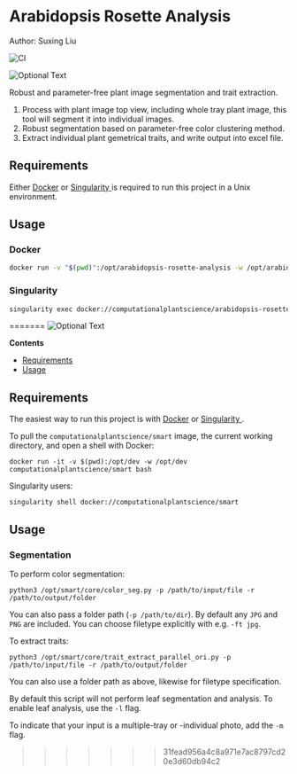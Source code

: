 # Arabidopsis Rosette Analysis

Author: Suxing Liu

![CI](https://github.com/Computational-Plant-Science/arabidopsis-rosette-analysis/workflows/CI/badge.svg)

![Optional Text](../master/media/image_01.png) 

Robust and parameter-free plant image segmentation and trait extraction.

1. Process with plant image top view, including whole tray plant image, this tool will segment it into individual images.
2. Robust segmentation based on parameter-free color clustering method.
3. Extract individual plant gemetrical traits, and write output into excel file.


## Requirements

Either [Docker](https://www.docker.com/) or [Singularity ](https://sylabs.io/singularity/) is required to run this project in a Unix environment.

## Usage

### Docker

```bash
docker run -v "$(pwd)":/opt/arabidopsis-rosette-analysis -w /opt/arabidopsis-rosette-analysis computationalplantscience/arabidopsis-rosette-analysis python3 /opt/arabidopsis-rosette-analysis/trait_extract_parallel.py -i input -o output -ft "jpg,png"
```

### Singularity

```bash
singularity exec docker://computationalplantscience/arabidopsis-rosette-analysis python3 trait_extract_parallel.py -i input -o output -ft "jpg,png"
```
=======
![Optional Text](../master/media/image_01.png)

<!-- START doctoc generated TOC please keep comment here to allow auto update -->
<!-- DON'T EDIT THIS SECTION, INSTEAD RE-RUN doctoc TO UPDATE -->
**Contents**

- [Requirements](#requirements)
- [Usage](#usage)

<!-- END doctoc generated TOC please keep comment here to allow auto update -->

## Requirements

The easiest way to run this project is with [Docker](https://www.docker.com/) or [Singularity ](https://sylabs.io/singularity/).

To pull the `computationalplantscience/smart` image, the current working directory, and open a shell with Docker:

`docker run -it -v $(pwd):/opt/dev -w /opt/dev computationalplantscience/smart bash`

Singularity users:

`singularity shell docker://computationalplantscience/smart`

## Usage

### Segmentation

To perform color segmentation:

`python3 /opt/smart/core/color_seg.py -p /path/to/input/file -r /path/to/output/folder`

You can also pass a folder path (`-p /path/to/dir`). By default any `JPG` and `PNG` are included. You can choose filetype explicitly with e.g. `-ft jpg`.

To extract traits:

`python3 /opt/smart/core/trait_extract_parallel_ori.py -p /path/to/input/file -r /path/to/output/folder`

You can also use a folder path as above, likewise for filetype specification.

By default this script will not perform leaf segmentation and analysis. To enable leaf analysis, use the `-l` flag.

To indicate that your input is a multiple-tray or -individual photo, add the `-m` flag.
>>>>>>> 31fead956a4c8a971e7ac8797cd20e3d60db94c2
